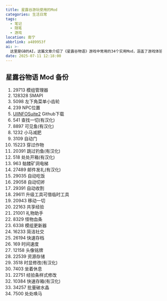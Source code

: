 ```yaml
---
title: 星露谷游玩使用的Mod
categories: 生活日常
tags:
  - 笔记
  - 随笔
  - 游戏
location: 南宁
abbrlink: a489953f
ai: >-
  这里是GB的AI，这篇文章介绍了《星露谷物语》游戏中常用的34个实用Mod，涵盖了游戏体验的多个方面。这些Mod包括基础工具如模组管理器(29713)和SMAPI(128328)，以及各种功能增强Mod，如NPC位置显示(239)、UI信息套件(UIINFOSuite2)、自动功能系列(自动门3109、自动吃饭29035、自动收割29391等)、游戏便利性改进(跳过钓鱼20391、骷髅矿洞电梯963、快速存档26194)、界面优化(可见鱼8897、怪物血条8329、经验条样式修改22751)和生活品质提升(坐着休息7403、处处唤马7500)。这些Mod大多支持汉化，能显著提升游戏体验，从基础管理到深度玩法优化一应俱全。
date: 2025-07-11 12:18:00
---
```


## 星露谷物语 Mod 备份

1. 29713 模组管理器
2. 128328 SMAPI
3. 5098 左下角菜单小齿轮
4. 239 NPC位置
5. [UIINFOSuite2](https://github.com/Annosz/UIInfoSuite2/releases) Github下载
6. 541 查找一切(有汉化)
7. 8897 可见鱼(有汉化)
8. 1232 小马减肥
9. 3109 自动门
10. 15223 穿过作物
11. 20391 跳过钓鱼(有汉化)
12. 518 处处开箱(有汉化)
13. 963 骷髅矿洞电梯
14. 27489 邮件发礼(有汉化)
15. 29035 自动吃饭
16. 29058 自动切斧
17. 29391 自动收割
18. 29611 升级工具可借临时工具
19. 20943 移动一切
20. 22163 共享经验
21. 21001 礼物助手
22. 8329 怪物血条
23. 6338 模组更新器
24. 16233 简洁社交
25. 26194 快速存档
26. 169 时间速度
27. 12158 头像铭牌
28. 22539 资源存储
29. 3518 时显修改(有汉化)
30. 7403 坐着休息
31. 22751 经验条样式修改
32. 10384 快速存箱(有汉化)
33. 34257 批量破水晶
34. 7500 处处唤马
